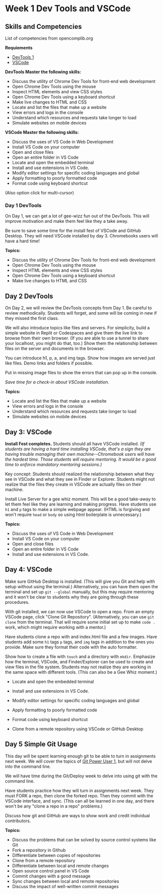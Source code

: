 # Week 1 Dev Tools and VSCode

## Skills and Competencies

List of competencies from opencomplib.org

**Requiements** 

* [DevTools 1](https://lib.opencomplib.org/software-development/tools/chrome1.html)
* [VSCode](https://lib.opencomplib.org/software-development/tools/vscode.html)

**DevTools Master the following skills:**

* Discuss the utility of Chrome Dev Tools for front-end web development
* Open Chrome Dev Tools using the mouse
* Inspect HTML elements and view CSS styles
* Open Chrome Dev Tools using a keyboard shortcut
* Make live changes to HTML and CSS
* Locate and list the files that make up a website
* View errors and logs in the console
* Understand which resources and requests take longer to load
* Simulate websites on mobile devices


**VSCode Master the following skills:**

* Discuss the uses of VS Code in Web Development
* Install VS Code on your computer
* Open and close files
* Open an entire folder in VS Code
* Locate and open the embedded terminal
* Install and use extensions in VS Code.
* Modify editor settings for specific coding languages and global
* Apply formatting to poorly formatted code
* Format code using keyboard shortcut

(Also option click for multi-cursor)

### Day 1 DevTools

On Day 1, we can get a lot of gee-wizz fun out of the DevTools. This will improve motivation and make them feel like they a take away.

Be sure to save some time for the install fest of VSCode and GitHub Desktop. They will need VSCode installed by day 3. Chromebooks users will have a hard time!

**Topics:**

* Discuss the utility of Chrome Dev Tools for front-end web development
* Open Chrome Dev Tools using the mouse
* Inspect HTML elements and view CSS styles
* Open Chrome Dev Tools using a keyboard shortcut
* Make live changes to HTML and CSS

## Day 2 DevTools

On Day 2, we will review the DevTools concepts from Day 1. Be careful to review methodically. Students will forget, and some will be coming in new if they missed the first class.

We will also introduce topics like files and servers. For simplicity, build a simple website in Replit or Codespaces and give them the live link to browse from their own browser. (If you are able to use a tunnel to share your localhost, you might do that, too.) Show them the relationship between files on the server and documents in the browser.

You can introduce h1, p, a, and img tags. Show how images are served just like files. Demo links and folders if possible.

Put in missing image files to show the errors that can pop up in the console.

*Save time for a check-in about VSCode installation.*

**Topics:**

* Locate and list the files that make up a website
* View errors and logs in the console
* Understand which resources and requests take longer to load
* Simulate websites on mobile devices

## Day 3: VSCode

**Install Fest completes.** Students should all have VSCode installed. *(If students are having a hard time installing VSCode, that's a sign they are having trouble managing their own machine--Chromebook users will have the hardest time. Those students will require mentoring. It would be a good time to enforce mandatory mentoring sessions.)*

Key concept: Students should realized the relationship between what they see in VSCode and what they see in Finder or Explorer. Students might not realize that the files they create in VSCode are actually files on their machine.

Install Live Server for a gee whiz moment. This will be a good take-away to let them feel like they are learning and making progress. Have students use `h1` and `p` tags to make a simple webpage appear. (HTML is forgiving and won't require `head` or `body` so using html boilerplate is unnecessary.)

**Topics:**

* Discuss the uses of VS Code in Web Development
* Install VS Code on your computer
* Open and close files
* Open an entire folder in VS Code
* Install and use extensions in VS Code.

## Day 4: VSCode

Make sure GitHub Desktop is installed. (This will give you Git and help with setup without using the terminal.) Alternatively, you can have them open the terminal and set up `git --global` manually, but this may require mentoring and it won't be clear to students why they are going through these procedures.

With git installed, we can now use VSCode to open a repo. From an empty VSCode page, click "Clone Git Repository". (Alternatively, you can use `git clone` from the terminal. That will require some initial set up to make `code .` work, which might require working with a mentor.)

Have students clone a repo with and index.html file and a few images. Have students add some `h1` tags `p` tags, and `img` tags in addition to the ones you provide. Make sure they format their code with the auto formatter.

Show how to create a file with `touch` and a directory with `mkdir`. Emphasize how the terminal, VSCode, and Finder/Explorer can be used to create and view files in the file system. Students may not realize they are working in the same space with different tools. (This can also be a Gee Whiz moment.)

* Locate and open the embedded terminal
* Install and use extensions in VS Code.
* Modify editor settings for specific coding languages and global
* Apply formatting to poorly formatted code
* Format code using keyboard shortcut

* Clone from a remote repository using VSCode or GitHub Desktop

## Day 5 Simple Git Usage

This day will be spent learning enough git to be able to turn in assignments next week. We will cover the topics of [Git Power User 1](https://lib.opencomplib.org/software-development/tools/git1.html), but will not delve into the command line.

We will have time during the Git/Deploy week to delve into using git with the command line.

Have students practice how they will turn in assignments next week. They must FORK a repo, then clone the forked repo. Then they commit with the VSCode interface, and sync. (This can all be learned in one day, and there won't be any "clone a repo in a repo" problems.)

Discuss how git and GitHub are ways to show work and credit individual contributors.

**Topics:**

* Discuss the problems that can be solved by source control systems like Git
* Fork a repository in Github
* Differentiate between copies of repositories
* Clone from a remote repository
* Differentiate between local and remote changes
* Open source control panel in VS Code
* Commit changes with a good message
* Sync changes between local and remote repositories
* Discuss the impact of well-written commit messages
